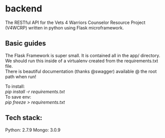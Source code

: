 # backend
The RESTful API for the Vets 4 Warriors Counselor Resource Project (V4WCRP) written in python using Flask microframework.


## Basic guides  
The Flask Framework is super small. It is contained all in the app/ directory. We should run this inside of a virtualenv
created from the requirements.txt file.  
There is beautiful documentation (thanks @swagger) available @ the root path when run!  

To install:  
*pip install -r requirements.txt*  
To save env:  
*pip freeze > requirements.txt*


## Tech stack:  
Python: 2.7.9
Mongo: 3.0.9